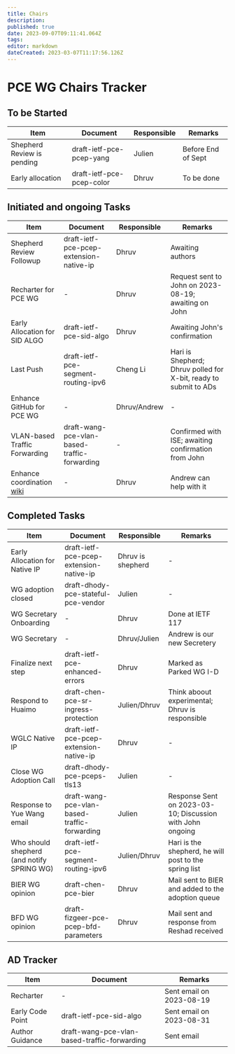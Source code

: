 ```yaml
---
title: Chairs
description: 
published: true
date: 2023-09-07T09:11:41.064Z
tags: 
editor: markdown
dateCreated: 2023-03-07T11:17:56.126Z
---
```


# PCE WG Chairs Tracker

## To be Started
|Item|Document|Responsible|Remarks|
|---|---|---|---|
| Shepherd Review is pending| draft-ietf-pce-pcep-yang| Julien | Before End of Sept |
| Early allocation | draft-ietf-pce-pcep-color | Dhruv | To be done |

## Initiated and ongoing Tasks
|Item|Document|Responsible|Remarks|
|---|---|---|---|
|Shepherd Review Followup | draft-ietf-pce-pcep-extension-native-ip | Dhruv | Awaiting authors |
| Recharter for PCE WG | - | Dhruv | Request sent to John on 2023-08-19; awaiting on John |
| Early Allocation for SID ALGO | draft-ietf-pce-sid-algo | Dhruv | Awaiting John's confirmation |
| Last Push | draft-ietf-pce-segment-routing-ipv6 | Cheng Li | Hari is Shepherd; Dhruv polled for X-bit, ready to submit to ADs | 
| Enhance GitHub for PCE WG | - | Dhruv/Andrew | - |
| VLAN-based Traffic Forwarding|draft-wang-pce-vlan-based-traffic-forwarding|-|Confirmed with ISE; awaiting confirmation from John |
| Enhance coordination [wiki](https://wiki.ietf.org/group/pce/coordination) | - | Dhruv | Andrew can help with it |

## Completed Tasks
|Item|Document|Responsible|Remarks|
|---|---|---|---|
| Early Allocation for Native IP | draft-ietf-pce-pcep-extension-native-ip | Dhruv is shepherd | - |
| WG adoption closed | draft-dhody-pce-stateful-pce-vendor | Julien | - |
| WG Secretary Onboarding | - | Dhruv | Done at IETF 117 |
| WG Secretary | - | Dhruv/Julien | Andrew is our new Secretery |
| Finalize next step | draft-ietf-pce-enhanced-errors | Dhruv | Marked as Parked WG I-D |
|Respond to Huaimo | draft-chen-pce-sr-ingress-protection | Julien/Dhruv | Think aboout experimental; Dhruv is responsible |
| WGLC Native IP | draft-ietf-pce-pcep-extension-native-ip | Dhruv | - |
| Close WG Adoption Call | draft-dhody-pce-pceps-tls13 | Julien | - |
|Response to Yue Wang email| draft-wang-pce-vlan-based-traffic-forwarding | Julien | Response Sent on 2023-03-10; Discussion with John ongoing |
|Who should shepherd (and notify SPRING WG) | draft-ietf-pce-segment-routing-ipv6 | Julien/Dhruv | Hari is the shepherd, he will post to the spring list | 
|BIER WG opinion|draft-chen-pce-bier|Dhruv|Mail sent to BIER and added to the adoption queue|
|BFD WG opinion|draft-fizgeer-pce-pcep-bfd-parameters|Dhruv|Mail sent and response from Reshad received|


## AD Tracker
|Item|Document|Remarks|
|---|---|---|
|Recharter|-|Sent email on 2023-08-19|
|Early Code Point|draft-ietf-pce-sid-algo|Sent email on 2023-08-31|
|Author Guidance|draft-wang-pce-vlan-based-traffic-forwarding|Sent email |


